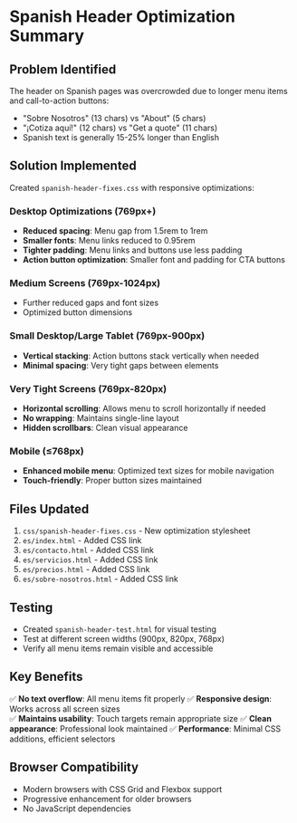 # Spanish Header Optimization Summary

## Problem Identified
The header on Spanish pages was overcrowded due to longer menu items and call-to-action buttons:
- "Sobre Nosotros" (13 chars) vs "About" (5 chars)
- "¡Cotiza aquí!" (12 chars) vs "Get a quote" (11 chars)  
- Spanish text is generally 15-25% longer than English

## Solution Implemented
Created `spanish-header-fixes.css` with responsive optimizations:

### Desktop Optimizations (769px+)
- **Reduced spacing**: Menu gap from 1.5rem to 1rem
- **Smaller fonts**: Menu links reduced to 0.95rem
- **Tighter padding**: Menu links and buttons use less padding
- **Action button optimization**: Smaller font and padding for CTA buttons

### Medium Screens (769px-1024px)
- Further reduced gaps and font sizes
- Optimized button dimensions

### Small Desktop/Large Tablet (769px-900px)
- **Vertical stacking**: Action buttons stack vertically when needed
- **Minimal spacing**: Very tight gaps between elements

### Very Tight Screens (769px-820px)
- **Horizontal scrolling**: Allows menu to scroll horizontally if needed
- **No wrapping**: Maintains single-line layout
- **Hidden scrollbars**: Clean visual appearance

### Mobile (≤768px)
- **Enhanced mobile menu**: Optimized text sizes for mobile navigation
- **Touch-friendly**: Proper button sizes maintained

## Files Updated
1. `css/spanish-header-fixes.css` - New optimization stylesheet
2. `es/index.html` - Added CSS link
3. `es/contacto.html` - Added CSS link  
4. `es/servicios.html` - Added CSS link
5. `es/precios.html` - Added CSS link
6. `es/sobre-nosotros.html` - Added CSS link

## Testing
- Created `spanish-header-test.html` for visual testing
- Test at different screen widths (900px, 820px, 768px)
- Verify all menu items remain visible and accessible

## Key Benefits
✅ **No text overflow**: All menu items fit properly
✅ **Responsive design**: Works across all screen sizes  
✅ **Maintains usability**: Touch targets remain appropriate size
✅ **Clean appearance**: Professional look maintained
✅ **Performance**: Minimal CSS additions, efficient selectors

## Browser Compatibility
- Modern browsers with CSS Grid and Flexbox support
- Progressive enhancement for older browsers
- No JavaScript dependencies
